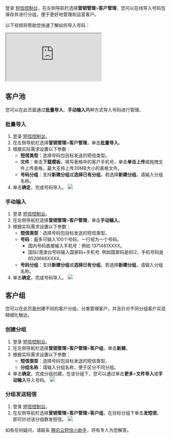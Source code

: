 登录 [短信控制台](https://console.cloud.tencent.com/sms)，在左侧导航栏选择**营销管理**>**客户管理**，您可以在线导入号码包保存并进行分组，便于更好地管理和运营客户。

以下视频将帮助您快速了解如何导入号码：
<div class="doc-video-mod"><iframe src="https://cloud.tencent.com/edu/learning/quick-play/3384-59862?source=gw.doc.media&withPoster=1&notip=1"></iframe></div>

## 客户池
您可以在此页面通过**批量导入**、**手动输入**两种方式导入号码进行管理。
### 批量导入
1. 登录 [短信控制台](https://console.cloud.tencent.com/sms)。
2. 在左侧导航栏选择**营销管理**>**客户管理**，单击**批量导入**。
3. 根据实际需求设置以下参数：
	-  **短信类型**：选择号码包目标发送的短信类型。
	-  **文件**：单击**下载模板**，填写表格中的客户手机号，单击**单击上传**或拖拽文件上传表格，最大支持上传30MB大小的表格文件。
	-  **号码分组**：支持**新建分组**或**选择已有分组**，若选择**新建分组**，请输入分组名称。
4. 单击**确定**，完成号码导入。
![](https://main.qcloudimg.com/raw/c09816b55caea584864f03ed72204f04.png)

### 手动输入
1. 登录 [短信控制台](https://console.cloud.tencent.com/sms)。
2. 在左侧导航栏选择**营销管理**>**客户管理**，单击**手动输入**。
3. 根据实际需求设置以下参数：
	-  **短信类型**：选择号码包目标发送的短信类型。
	-  **号码**：最多可输入100个号码，一行视为一个号码。
		-  国内号码直接输入手机号：例如 1371481XXXX。
		-  国际/港澳台号码输入国家码+手机号: 例如国家码是852，手机号码是8526666XXXX。
	-  **号码分组**：支持**新建分组**或**选择已有分组**，若选择**新建分组**，请输入分组名称。
4. 单击**确定**，完成号码导入。
![](https://main.qcloudimg.com/raw/4eb6e0d9097b8b9c18681686182e78dd.png)


## 客户组
您可以在此页面创建不同的客户分组，分类管理客户，并且针对不同分组客户实现精细化触达。
### 创建分组
1. 登录 [短信控制台](https://console.cloud.tencent.com/sms)。
2. 在左侧导航栏选择**营销管理**>**客户管理**>**客户组**，单击**新建**。
3. 根据实际需求设置以下参数：
	- **短信类型**：选择号码包目标发送的短信类型。
	- **分组名称**：请输入分组名称，便于区分不同分组。
4. 单击**确定**，完成分组创建。在该分组下，您可以通过单击**更多**>**文件导入**或**手动输入**导入号码。
![](https://main.qcloudimg.com/raw/29b6bc3c5f6d790958f42cc9e9b50ef2.png)

### 分组发送短信
1. 登录 [短信控制台](https://console.cloud.tencent.com/sms)。
2. 在左侧导航栏选择**营销管理**>**客户管理**>**客户组**，在目标分组下单击**发短信**，即可针对该分组群发短信。
![](https://main.qcloudimg.com/raw/3b374448444f6543818e2eefb47df2a1.png)

如有任何疑问，请联系 [腾讯云短信小助手](https://tccc.qcloud.com/web/im/index.html#/chat?webAppId=8fa15978f85cb41f7e2ea36920cb3ae1&title=Sms)，将有专人为您解答。



